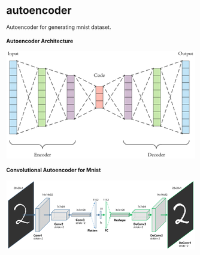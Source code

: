 # autoencoder
Autoencoder for generating mnist dataset.

#### Autoencoder Architecture
![autoencoder_architecture.png](https://github.com/jaynilpatel/autoencoder/blob/master/img/ae.png)

#### Convolutional Autoencoder for Mnist
![convolutional-autoencoder.png](https://github.com/jaynilpatel/autoencoder/blob/master/img/ae-conv.png)
